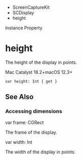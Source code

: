 

- ScreenCaptureKit
- SCDisplay
-  height 

Instance Property

# height

The height of the display in points.

Mac Catalyst 18.2+macOS 12.3+

``` source
var height: Int { get }
```

## See Also

### Accessing dimensions

var frame: CGRect

The frame of the display.

var width: Int

The width of the display in points.

